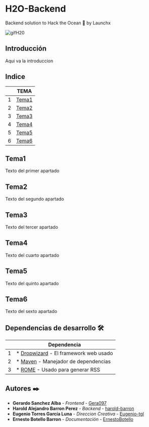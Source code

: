 # H2O-Backend
Backend solution to Hack the Ocean 🌊 by Launchx

![gifH20](https://user-images.githubusercontent.com/89043553/168487473-afdc8688-3bb7-4115-83db-2e222a2474e4.gif)

## Introducción
Aqui va la introduccion

## Indice

| | TEMA |
|------|------|
|1|[Tema1](#id1)|
|2|[Tema2](#id2)|
|3|[Tema3](#id3)|
|4|[Tema4](#id4)|
|5|[Tema5](#id5)|
|6|[Tema6](#id6)|

<div id='id1' />

## Tema1
Texto del primer apartado

<div id='id2' />

## Tema2
Texto del segundo apartado

<div id='id3' />

## Tema3
Texto del tercer apartado

<div id='id4' />

## Tema4
Texto del cuarto apartado

<div id='id5' />

## Tema5
Texto del quinto apartado

<div id='id6' />

## Tema6
Texto del sexto apartado

## Dependencias de desarrollo 🛠️
| |Dependencia|
|------|------|
|1|* [Dropwizard](http://www.dropwizard.io/1.0.2/docs/) - El framework web usado|
|2|* [Maven](https://maven.apache.org/) - Manejador de dependencias|
|3|* [ROME](https://rometools.github.io/rome/) - Usado para generar RSS|

## Autores ✒️

* **Gerardo Sanchez Alba** - *Frontend* - [Gera097](https://github.com/Gera097)
* **Harold Alejandro Barron Perez** - *Backend* - [harold-barron](https://github.com/harold-barron)
* **Eugenio Torres García Luna** - *Direccion Creativa* - [Eugenio-tgl](https://github.com/Eugenio-tgl)
* **Ernesto Botello Barron** - *Documentación* - [ErnestoBotello](https://github.com/ErnestoBotello)

